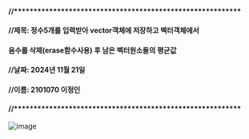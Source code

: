 #### //**********************************************************
#### //제목: 정수5개를 입력받아 vector객체에 저장하고 벡터객체에서
####             음수를 삭제(erase함수사용) 후 남은 벡터원소들의 평균값
#### //날짜: 2024년 11월 21일
#### //이름: 2101070 이정인
#### //**********************************************************


![image](https://github.com/user-attachments/assets/341e15cb-fcc1-466f-970f-83563a866779)
